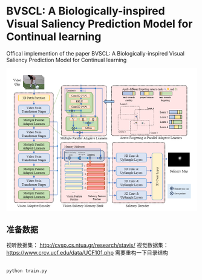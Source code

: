 # BVSCL: A Biologically-inspired Visual Saliency Prediction Model for Continual learning

Offical implemention of the paper BVSCL: A Biologically-inspired Visual Saliency Prediction Model for Continual learning

![alt text](img/image.png)

## 准备数据
视听数据集：
http://cvsp.cs.ntua.gr/research/stavis/
视觉数据集：
https://www.crcv.ucf.edu/data/UCF101.php
需要重构一下目录结构

## 
```shell
python train.py
```



